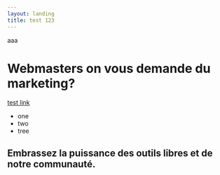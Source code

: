 ```yaml
---
layout: landing
title: test 123
---
```

aaa

# Webmasters on vous demande du marketing?

[test link](https://www.silex.me)

* one
* two
* tree

## Embrassez la puissance des outils libres et de notre communauté.
